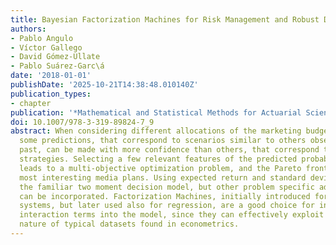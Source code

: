```yaml
---
title: Bayesian Factorization Machines for Risk Management and Robust Decision Making
authors:
- Pablo Angulo
- Víctor Gallego
- David Gómez-Ullate
- Pablo Suárez-Garc\á
date: '2018-01-01'
publishDate: '2025-10-21T14:38:48.010140Z'
publication_types:
- chapter
publication: '*Mathematical and Statistical Methods for Actuarial Sciences and Finance*'
doi: 10.1007/978-3-319-89824-7_9
abstract: When considering different allocations of the marketing budget of a firm,
  some predictions, that correspond to scenarios similar to others observed in the
  past, can be made with more confidence than others, that correspond to more innovative
  strategies. Selecting a few relevant features of the predicted probability distribution
  leads to a multi-objective optimization problem, and the Pareto front contains the
  most interesting media plans. Using expected return and standard deviation we get
  the familiar two moment decision model, but other problem specific additional objectives
  can be incorporated. Factorization Machines, initially introduced for recommendation
  systems, but later used also for regression, are a good choice for incorporating
  interaction terms into the model, since they can effectively exploit the sparse
  nature of typical datasets found in econometrics.
---
```

